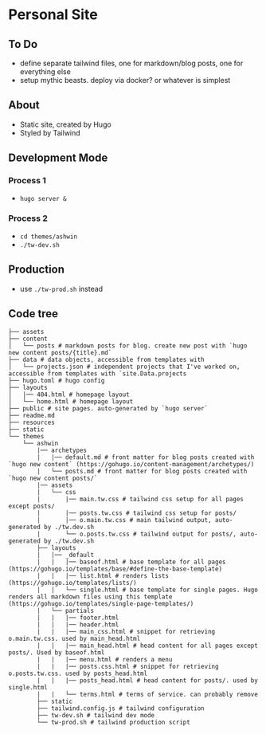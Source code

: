 # Personal Site

## To Do

- define separate tailwind files, one for markdown/blog posts, one for everything else
- setup mythic beasts. deploy via docker? or whatever is simplest

## About

- Static site, created by Hugo
- Styled by Tailwind   

## Development Mode

### Process 1

- `hugo server &`

### Process 2

- `cd themes/ashwin`
- `./tw-dev.sh`

## Production

- use `./tw-prod.sh` instead

## Code tree

```shell
├── assets
├── content
│   └── posts # markdown posts for blog. create new post with `hugo new content posts/{title}.md`
├── data # data objects, accessible from templates with
│   └── projects.json # independent projects that I've worked on, accessible from templates with `site.Data.projects
├── hugo.toml # hugo config
├── layouts
│   |── 404.html # homepage layout
│   └── home.html # homepage layout
├── public # site pages. auto-generated by `hugo server`
├── readme.md
├── resources
├── static
└── themes
    └── ashwin
        |── archetypes
        |   |── default.md # front matter for blog posts created with `hugo new content` (https://gohugo.io/content-management/archetypes/)
        |   └── posts.md # front matter for blog posts created with `hugo new content posts/`
        |── assets
        |   └── css
        |       |── main.tw.css # tailwind css setup for all pages except posts/ 
        |       |── posts.tw.css # tailwind css setup for posts/
        |       |── o.main.tw.css # main tailwind output, auto-generated by ./tw.dev.sh
        |       └── o.posts.tw.css # tailwind output for posts/, auto-generated by ./tw.dev.sh
        ├── layouts
        |   |── _default
        |   |   |── baseof.html # base template for all pages (https://gohugo.io/templates/base/#define-the-base-template)
        |   |   |── list.html # renders lists (https://gohugo.io/templates/lists/)
        |   |   └── single.html # base template for single pages. Hugo renders all markdown files using this template (https://gohugo.io/templates/single-page-templates/)
        |   └── partials
        |   |   |── footer.html
        |   |   |── header.html
        |   |   |── main_css.html # snippet for retrieving o.main.tw.css. used by main_head.html
        |   |   |── main_head.html # head content for all pages except posts/. Used by baseof.html
        |   |   |── menu.html # renders a menu
        |   |   |── posts.css.html # snippet for retrieving o.posts.tw.css. used by posts_head.html
        |   |   |── posts_head.html # head content for posts/. used by single.html
        |   |   └── terms.html # terms of service. can probably remove
        ├── static
        ├── tailwind.config.js # tailwind configuration
        ├── tw-dev.sh # tailwind dev mode
        └── tw-prod.sh # tailwind production script
```

